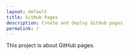 ```yaml
---
layout: default
title: GitHub Pages
description: Create and deploy GitHub pages
permalink: /
---
```

This project is about GitHub pages.
